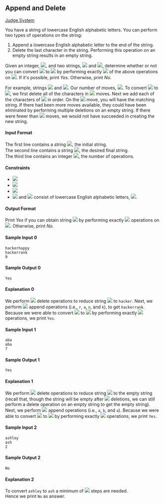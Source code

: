## Append and Delete 

[Judge System](https://www.hackerrank.com/challenges/append-and-delete/problem)

You have a string of lowercase English alphabetic letters. You can perform two types of operations on the string:


1. Append a lowercase English alphabetic letter to the end of the string.
2. Delete the last character in the string. Performing this operation on an empty string results in an empty string.

Given an integer, <img src="https://latex.codecogs.com/svg.latex?\Large&space;k">, and two strings, <img src="https://latex.codecogs.com/svg.latex?\Large&space;s"> and <img src="https://latex.codecogs.com/svg.latex?\Large&space;t">, determine whether or not you can convert <img src="https://latex.codecogs.com/svg.latex?\Large&space;s"> to <img src="https://latex.codecogs.com/svg.latex?\Large&space;t"> by performing exactly <img src="https://latex.codecogs.com/svg.latex?\Large&space;k"> of the above operations on <img src="https://latex.codecogs.com/svg.latex?\Large&space;s">. If it's possible, print *Yes*. Otherwise, print *No*.

For example, strings <img src="https://latex.codecogs.com/svg.latex?\Large&space;s=[a,b,c]"> and <img src="https://latex.codecogs.com/svg.latex?\Large&space;t=[d,e,f]">. Our number of moves, <img src="https://latex.codecogs.com/svg.latex?\Large&space;k=6">. To convert <img src="https://latex.codecogs.com/svg.latex?\Large&space;s"> to <img src="https://latex.codecogs.com/svg.latex?\Large&space;t">, we first delete all of the characters in <img src="https://latex.codecogs.com/svg.latex?\Large&space;3"> moves. Next we add each of the characters of <img src="https://latex.codecogs.com/svg.latex?\Large&space;t"> in order. On the <img src="https://latex.codecogs.com/svg.latex?\Large&space;6^{th}"> move, you will have the matching string. If there had been more moves available, they could have been eliminated by performing multiple deletions on an empty string. If there were fewer than <img src="https://latex.codecogs.com/svg.latex?6"> moves, we would not have succeeded in creating the new string.

#### Input Format

The first line contains a string <img src="https://latex.codecogs.com/svg.latex?\Large&space;s">, the initial string.<br>
The second line contains a string <img src="https://latex.codecogs.com/svg.latex?\Large&space;t">, the desired final string.<br>
The third line contains an integer <img src="https://latex.codecogs.com/svg.latex?\Large&space;k">, the number of operations.

#### Constraints
- <img src="https://latex.codecogs.com/svg.latex?\Large&space;1\le{|s|}\le{100}">
- <img src="https://latex.codecogs.com/svg.latex?\Large&space;1\le{|t|}\le{100}">
- <img src="https://latex.codecogs.com/svg.latex?\Large&space;1\le{k}\le{100}">
- <img src="https://latex.codecogs.com/svg.latex?\Large&space;s"> and <img src="https://latex.codecogs.com/svg.latex?\Large&space;t"> consist of lowercase English alphabetic letters, <img src="https://latex.codecogs.com/svg.latex?\Large&space;ascii[a-z]">.

#### Output Format

Print *Yes* if you can obtain string <img src="https://latex.codecogs.com/svg.latex?\Large&space;t"> by performing exactly <img src="https://latex.codecogs.com/svg.latex?\Large&space;k"> operations on <img src="https://latex.codecogs.com/svg.latex?\Large&space;s">. Otherwise, print *No*.

#### Sample Input 0
```
hackerhappy
hackerrank
9
```
#### Sample Output 0
```
Yes
```
#### Explanation 0

We perform <img src="https://latex.codecogs.com/svg.latex?\Large&space;5"> delete operations to reduce string <img src="https://latex.codecogs.com/svg.latex?\Large&space;s"> to ``hacker``. Next, we perform <img src="https://latex.codecogs.com/svg.latex?\Large&space;4"> append operations (i.e., ``r``, ``a``, ``n``, and ``k``), to get ``hackerrank``. Because we were able to convert <img src="https://latex.codecogs.com/svg.latex?\Large&space;s"> to <img src="https://latex.codecogs.com/svg.latex?\Large&space;t"> by performing exactly <img src="https://latex.codecogs.com/svg.latex?\Large&space;k=9"> operations, we print ``Yes``.

#### Sample Input 1
```
aba
aba
7
```
#### Sample Output 1
```
Yes
```
#### Explanation 1

We perform <img src="https://latex.codecogs.com/svg.latex?\Large&space;4"> delete operations to reduce string <img src="https://latex.codecogs.com/svg.latex?\Large&space;s"> to the empty string (recall that, though the string will be empty after <img src="https://latex.codecogs.com/svg.latex?\Large&space;3"> deletions, we can still perform a delete operation on an empty string to get the empty string). Next, we perform <img src="https://latex.codecogs.com/svg.latex?\Large&space;3"> append operations (i.e., ``a``, ``b``, and ``a``). Because we were able to convert <img src="https://latex.codecogs.com/svg.latex?\Large&space;s"> to <img src="https://latex.codecogs.com/svg.latex?\Large&space;t"> by performing exactly <img src="https://latex.codecogs.com/svg.latex?\Large&space;k=7"> operations, we print ``Yes``.

#### Sample Input 2
```
ashley
ash
2
```
#### Sample Output 2
```
No
```
#### Explanation 2

To convert ``ashley`` to ``ash`` a minimum of <img src="https://latex.codecogs.com/svg.latex?\Large&space;3"> steps are needed.<br> Hence we print ``No`` as answer. 
